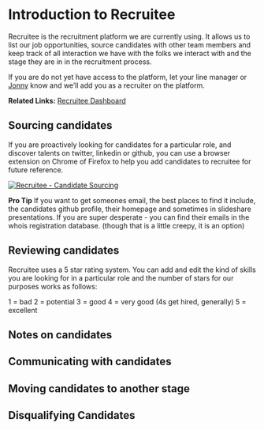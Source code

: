 # Introduction to Recruitee

Recruitee is the recruitment platform we are currently using. It allows us to list our job opportunities, source candidates with other team members and keep track of all interaction we have with the folks we interact with and the stage they are in in the recruitment process.

If you are do not yet have access to the platform, let your line manager or [Jonny](jonny@pebblecode.com) know and we’ll add you as a recruiter on the platform. 

**Related Links:**
[Recruitee Dashboard](https://recruitee.com/admin#/dashboard) 

## Sourcing candidates

If you are proactively looking for candidates for a particular role, and discover talents on twitter, linkedin or github, you can use a browser extension on Chrome of Firefox to help you add candidates to recruitee for future reference.

[![Recruitee - Candidate Sourcing](http://img.youtube.com/vi/GAE0m2LICu8/0.jpg)](https://www.youtube.com/watch?v=GAE0m2LICu8)

**Pro Tip**
If you want to get someones email, the best places to find it include, the candidates github profile, their homepage and sometimes in slideshare presentations. 
If you are super desperate - you can find their emails in the whois registration database. (though that is a little creepy, it is an option)

## Reviewing candidates

Recruitee uses a 5 star rating system. You can add and edit the kind of skills you are looking for in a particular role and the number of stars for our purposes works as follows:  

1 = bad
2 = potential
3 = good
4 = very good (4s get hired, generally)
5 = excellent


## Notes on candidates

## Communicating with candidates

## Moving candidates to another stage

## Disqualifying Candidates
